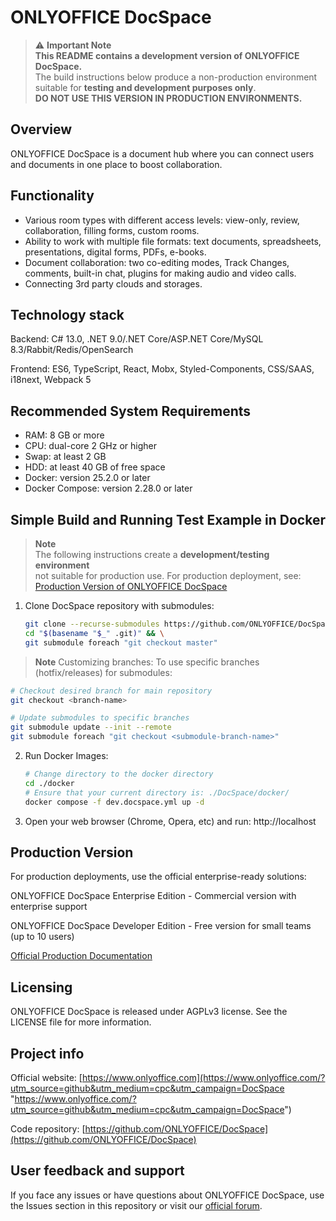 ﻿# ONLYOFFICE DocSpace

> :warning: **Important Note**  
> **This README contains a development version of ONLYOFFICE DocSpace.**  
> The build instructions below produce a non-production environment suitable for **testing and development purposes only**.  
> **DO NOT USE THIS VERSION IN PRODUCTION ENVIRONMENTS.**

## Overview

ONLYOFFICE DocSpace is a document hub where you can connect users and documents in one place to boost collaboration. 

## Functionality

* Various room types with different access levels: view-only, review, collaboration, filling forms, custom rooms. 
* Ability to work with multiple file formats: text documents, spreadsheets, presentations, digital forms, PDFs, e-books.
* Document collaboration: two co-editing modes, Track Changes, comments, built-in chat, plugins for making audio and video calls.
* Connecting 3rd party clouds and storages.

## Technology stack

Backend: С# 13.0, .NET 9.0/.NET Core/ASP.NET Core/MySQL 8.3/Rabbit/Redis/OpenSearch

Frontend: ES6, TypeScript, React, Mobx, Styled-Components, CSS/SAAS, i18next, Webpack 5

## Recommended System Requirements

* RAM: 8 GB or more
* CPU: dual-core 2 GHz or higher
* Swap: at least 2 GB
* HDD: at least 40 GB of free space
* Docker: version 25.2.0 or later
* Docker Compose: version 2.28.0 or later

## Simple Build and Running Test Example in Docker 

> **Note**  
> The following instructions create a **development/testing environment**  
> not suitable for production use. For production deployment, see:  
> [Production Version of ONLYOFFICE DocSpace](https://github.com/ONLYOFFICE/DocSpace-buildtools/tree/master/install/OneClickInstall)

1. Clone DocSpace repository with submodules:

   ```bash
   git clone --recurse-submodules https://github.com/ONLYOFFICE/DocSpace && \
   cd "$(basename "$_" .git)" && \
   git submodule foreach "git checkout master" 
   ```
> **Note** 
> Customizing branches:
> To use specific branches (hotfix/releases) for submodules:

   ```bash
   # Checkout desired branch for main repository
   git checkout <branch-name>

   # Update submodules to specific branches
   git submodule update --init --remote
   git submodule foreach "git checkout <submodule-branch-name>"
   ```
2. Run Docker Images:
 
   ```bash
   # Change directory to the docker directory
   cd ./docker
   # Ensure that your current directory is: ./DocSpace/docker/
   docker compose -f dev.docspace.yml up -d
   ```
3. Open your web browser (Chrome, Opera, etc) and run: http://localhost


## Production Version
For production deployments, use the official enterprise-ready solutions:

ONLYOFFICE DocSpace Enterprise Edition - Commercial version with enterprise support

ONLYOFFICE DocSpace Developer Edition - Free version for small teams (up to 10 users)

[Official Production Documentation](https://www.onlyoffice.com/download.aspx#docspace-enterprise) 


## Licensing 

ONLYOFFICE DocSpace is released under AGPLv3 license. See the LICENSE file for more information.

## Project info

Official website: [https://www.onlyoffice.com](https://www.onlyoffice.com/?utm_source=github&utm_medium=cpc&utm_campaign=DocSpace "https://www.onlyoffice.com/?utm_source=github&utm_medium=cpc&utm_campaign=DocSpace")

Code repository: [https://github.com/ONLYOFFICE/DocSpace](https://github.com/ONLYOFFICE/DocSpace)

## User feedback and support

If you face any issues or have questions about ONLYOFFICE DocSpace, use the Issues section in this repository or visit our [official forum](https://forum.onlyoffice.com/).
